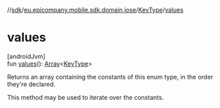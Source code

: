 //[sdk](../../../index.md)/[eu.epicompany.mobile.sdk.domain.jose](../index.md)/[KeyType](index.md)/[values](values.md)

# values

[androidJvm]\
fun [values](values.md)(): [Array](https://kotlinlang.org/api/latest/jvm/stdlib/kotlin/-array/index.html)&lt;[KeyType](index.md)&gt;

Returns an array containing the constants of this enum type, in the order they're declared.

This method may be used to iterate over the constants.
